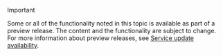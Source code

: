 > [!IMPORTANT]
> Some or all of the functionality noted in this topic is available as part of a preview release. The content and the functionality are subject to change. For more information about preview releases, see [Service update availability](/dynamics365/unified-operations/fin-and-ops/get-started/public-preview-releases).